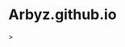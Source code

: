 # Arbyz.github.io
<!DOCTYPE HTML>
<html lang="ru" content="width=device-width, initial-scale=1.0" >>
  <head>
  <!-- Подключаемые файлы, метатеги, название страницы -->

  <!-- Кодировка страницы-->
  <meta charset="utf-8"/>
  <title>Арбуз</title>
    <style>
<!DOCTYPE html>
<html>
<head>
    <title>Криптовалютные опросы</title>
</head>
<body>

<h1>Пройдите наш опрос про криптовалюты:</h1>

<p>Какую криптовалюту вы предпочитаете?</p>
<button onclick="vote('bitcoin')">Bitcoin</button>
<button onclick="vote('ethereum')">Ethereum</button>
<button onclick="vote('ripple')">Ripple</button>

<p>Сколько раз в неделю вы следите за курсами криптовалют?</p>
<button onclick="vote('daily')">Ежедневно</button>
<button onclick="vote('weekly')">Раз в неделю</button>
<button onclick="vote('monthly')">Раз в месяц</button>

<p>Как долго вы уже занимаетесь инвестированием в криптовалюты?</p>
<button onclick="vote('less1year')">Менее года</button>
<button onclick="vote('1-3years')">1-3 года</button>
<button onclick="vote('more3years')">Более 3 лет</button>

<p>Спасибо за участие в опросе!</p>

<script>
    function vote(choice) {
        console.log('Вы проголосовали за: ' + choice);
        // Добавьте здесь код для отправки результатов голосования на сервер или сохранения их локально
    }
</script>

</body>
</html>
